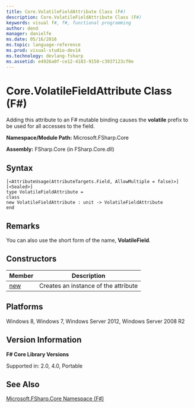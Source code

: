 ```yaml
---
title: Core.VolatileFieldAttribute Class (F#)
description: Core.VolatileFieldAttribute Class (F#)
keywords: visual f#, f#, functional programming
author: dend
manager: danielfe
ms.date: 05/16/2016
ms.topic: language-reference
ms.prod: visual-studio-dev14
ms.technology: devlang-fsharp
ms.assetid: e4926a0f-ce12-4183-9150-c3937123cf0e 
---
```


# Core.VolatileFieldAttribute Class (F#)

Adding this attribute to an F# mutable binding causes the **volatile** prefix to be used for all accesses to the field.

**Namespace/Module Path:** Microsoft.FSharp.Core

**Assembly:** FSharp.Core (in FSharp.Core.dll)


## Syntax

```
[<AttributeUsage(AttributeTargets.Field, AllowMultiple = false)>]
[<Sealed>]
type VolatileFieldAttribute =
class
new VolatileFieldAttribute : unit -> VolatileFieldAttribute
end
```

## Remarks
You can also use the short form of the name, **VolatileField**.


## Constructors


|Member|Description|
|------|-----------|
|[new](https://msdn.microsoft.com/library/de9cffb9-6a8a-4052-b47e-b7ef4fec46b5)|Creates an instance of the attribute|

## Platforms
Windows 8, Windows 7, Windows Server 2012, Windows Server 2008 R2


## Version Information
**F# Core Library Versions**

Supported in: 2.0, 4.0, Portable




## See Also
[Microsoft.FSharp.Core Namespace &#40;F&#35;&#41;](Microsoft.FSharp.Core-Namespace-%5BFSharp%5D.md)

